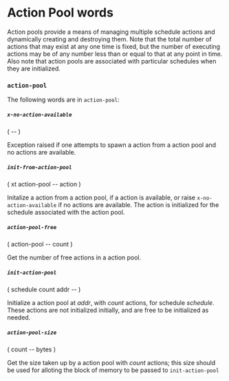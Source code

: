 # Action Pool words

Action pools provide a means of managing multiple schedule actions and dynamically creating and destroying them. Note that the total number of actions that may exist at any one time is fixed, but the number of executing actions may be of any number less than or equal to that at any point in time. Also note that action pools are associated with particular schedules when they are initialized.

### `action-pool`

The following words are in `action-pool`:

##### `x-no-action-available`
( -- )

Exception raised if one attempts to spawn a action from a action pool and no actions are available.

##### `init-from-action-pool`
( xt action-pool --  action )

Initalize a action from a action pool, if a action is available, or raise `x-no-action-available` if no actions are available. The action is initialized for the schedule associated with the action pool.

##### `action-pool-free`
( action-pool -- count )

Get the number of free actions in a action pool.

##### `init-action-pool`
( schedule count addr -- )

Initialize a action pool at *addr*, with *count* actions, for schedule *schedule*. These actions are not initialized initially, and are free to be initialized as needed.

##### `action-pool-size`
( count -- bytes )

Get the size taken up by a action pool with *count* actions; this size should be used for alloting the block of memory to be passed to `init-action-pool`
